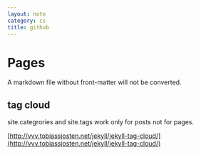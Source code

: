 ```yaml
---
layout: note
category: cs
title: github 
---
```


Pages
=====

A markdown file without front-matter will not be converted.

tag cloud
---------

site.categrories and site.tags work only for posts not for pages.

[http://vvv.tobiassjosten.net/jekyll/jekyll-tag-cloud/](http://vvv.tobiassjosten.net/jekyll/jekyll-tag-cloud/)
